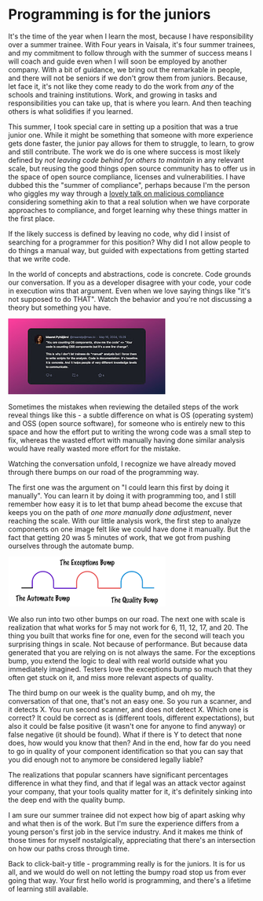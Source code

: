 # Programming is for the juniors

It's the time of the year when I learn the most, because I have responsibility over a summer trainee. With Four years in Vaisala, it's four summer trainees, and my commitment to follow through with the summer of success means I will coach and guide even when I will soon be employed by another company. With a bit of guidance, we bring out the remarkable in people, and there will not be seniors if we don't grow them from juniors. Because, let face it, it's not like they come ready to do the work from *any* of the schools and training institutions. Work, and growing in tasks and responsibilities you can take up, that is where you learn. And then teaching others is what solidifies if you learned.

This summer, I took special care in setting up a position that was a true junior one. While it might be something that someone with more experience gets done faster, the junior pay allows for them to struggle, to learn, to grow and still contribute. The work we do is one where success is most likely defined by *not leaving code behind for others to maintain* in any relevant scale, but reusing the good things open source community has to offer us in the space of open source compliance, licenses and vulnerabilities. I have dubbed this the "summer of compliance", perhaps because I'm the person who giggles my way through a [lovely talk on malicious compliance](https://www.youtube.com/watch?v=9weGi0csBZM) considering something akin to that a real solution when we have corporate approaches to compliance, and forget learning why these things matter in the first place.

If the likely success is defined by leaving no code, why did I insist of searching for a programmer for this position? Why did I not allow people to do things a manual way, but guided with expectations from getting started that we write code.

In the world of concepts and abstractions, code is concrete. Code grounds our conversation. If you as a developer disagree with your code, your code in execution wins that argument. Even when we love saying things like "it's not supposed to do THAT". Watch the behavior and you're not discussing a theory but something you have.

![Saying things on Mastodon](mastodon.jpeg)

Sometimes the mistakes when reviewing the detailed steps of the work reveal things like this - a subtle difference on what is OS (operating system) and OSS (open source software), for someone who is entirely new to this space and how the effort put to writing the wrong code was a small step to fix, whereas the wasted effort with manually having done similar analysis would have really wasted more effort for the mistake.

Watching the conversation unfold, I recognize we have already moved through there bumps on our road of the programming way.

The first one was the argument on "I could learn this first by doing it manually". You can learn it by doing it with programming too, and I still remember how easy it is to let that bump ahead become the excuse that keeps you on the path of *one more manually done adjustment*, never reaching the scale. With our little analysis work, the first step to analyze components on one image felt like we could have done it manually. But the fact that getting 20 was 5 minutes of work, that we got from pushing ourselves through the automate bump.

![Trainee Bumps](trainee-bumps.png)

We also run into two other bumps on our road. The next one with scale is realization that what works for 5 may not work for 6, 11, 12, 17, and 20. The thing you built that works fine for one, even for the second will teach you surprising things in scale. Not because of performance. But because data generated that you are relying on is not always the same. For the exceptions bump, you extend the logic to deal with real world outside what you immediately imagined.
Testers love the exceptions bump so much that they often get stuck on it, and miss more relevant aspects of quality.

The third bump on our week is the quality bump, and oh my, the conversation of that one, that's not an easy one. So you run a scanner, and it detects X. You run second scanner, and does not detect X. Which one is correct? It could be correct as is (different tools, different expectations), but also it could be false positive (it wasn't one for anyone to find anyway) or false negative (it should be found).  What if there is Y to detect that none does, how would you know that then? And in the end, how far do you need to go in quality of your component identification so that you can say that you did enough not to anymore be considered legally liable?

The realizations that popular scanners have significant percentages difference in what they find, and that if legal was an attack vector against your company, that your tools quality matter for it, it's definitely sinking into the deep end with the quality bump.

I am sure our summer trainee did not expect how big of apart asking why and what then is of the work. But I'm sure the experience differs from a young person's first job in the service industry. And it makes me think of those times for myself nostalgically, appreciating that there's an intersection on how our paths cross through time.

Back to click-bait-y title - programming really is for the juniors. It is for us all, and we would do well on not letting the bumpy road stop us from ever going that way. Your first hello world is programming, and there's a lifetime of learning still available.
